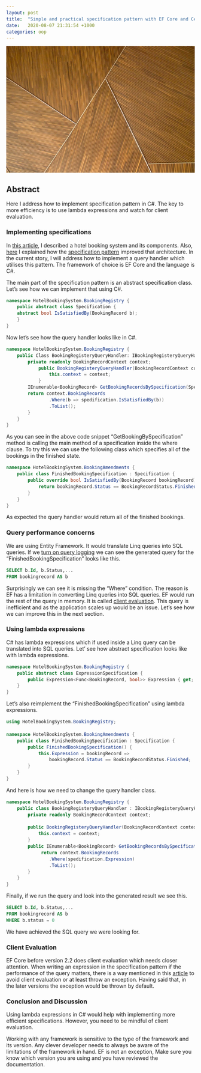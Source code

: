 ```yaml
---
layout: post
title:  "Simple and practical specification pattern with EF Core and C#"
date:   2020-08-07 21:31:54 +1000
categories: oop
---
```


![Header Image](/images/teo-d-4op9_2Bt2Eg-unsplash.jpg)

## Abstract

Here I address how to implement specification pattern in C#. The key to more efficiency is to use lambda expressions and watch for client evaluation.

### Implementing specifications

In [this article](https://medium.com/dev-genius/common-closure-principle-the-story-of-an-evolving-architecture-6919b452c8db), I described a hotel booking system and its components. Also, [here](https://itnext.io/specification-pattern-and-how-to-quantify-the-improved-software-stability-9a7cf5a74f1f) I explained how the [specification pattern](https://en.wikipedia.org/wiki/Specification_pattern) improved that architecture. In the current story, I will address how to implement a query handler which utilises this pattern. The framework of choice is EF Core and the language is C#.

The main part of the specification pattern is an abstract specification class. Let’s see how we can implement that using C#.

```c#
namespace HotelBookingSystem.BookingRegistry {
    public abstract class Specification {
    abstract bool IsSatisfiedBy(BookingRecord b);
    }
}
```
Now let’s see how the query handler looks like in C#.
```c#
namespace HotelBookingSystem.BookingRegistry {
    public Class BookingRegisteryQueryHandler: IBookingRegisteryQueryHandler {
        private readonly BookingRecordContext context;
            public BookingRegisteryQueryHandler(BookingRecordContext context) {
                this.context = context;
            }
        IEnumerable<BookingRecord> GetBookingRecordsBySpecification(Specification spedification) {
        return context.BookingRecords
                .Where(b => spedification.IsSatisfiedBy(b))
                .ToList();
        }
    }
}
```
As you can see in the above code snippet “GetBookingBySpecification” method is calling the main method of a specification inside the where clause. To try this we can use the following class which specifies all of the bookings in the finished state.
```c#
namespace HotelBookingSystem.BookingAmendments {
    public class FinishedBookingSpecification : Specification {
        public override bool IsSatisfiedBy(BookingRecord bookingRecord) {
            return bookingRecord.Status == BookingRecordStatus.Finished;
        }
    }
}
```

As expected the query handler would return all of the finished bookings.

### Query performance concerns

We are using Entity Framework. It would translate Linq queries into SQL queries. If we [turn on query logging](https://docs.microsoft.com/en-us/ef/core/miscellaneous/logging?tabs=v3) we can see the generated query for the “FinishedBookingSpecification” looks like this.
```sql
SELECT b.Id, b.Status,...
FROM bookingrecord AS b
```
Surprisingly we can see it is missing the “Where” condition. The reason is EF has a limitation in converting Linq queries into SQL queries. EF would run the rest of the query in memory. It is called [client evaluation](https://docs.microsoft.com/en-us/ef/core/querying/client-eval). This query is inefficient and as the application scales up would be an issue. Let’s see how we can improve this in the next section.

### Using lambda expressions

C# has lambda expressions which if used inside a Linq query can be translated into SQL queries. Let’ see how abstract specification looks like with lambda expressions.

```c#
namespace HotelBookingSystem.BookingRegistry {
    public abstract class ExpressionSpecification {
        public Expression<Func<BookingRecord, bool>> Expression { get; set; }        
    }
}
```
Let’s also reimplement the “FinishedBookingSpecification” using lambda expressions.

```c#
using HotelBookingSystem.BookingRegistry;

namespace HotelBookingSystem.BookingAmendments {
    public class FinishedBookingSpecification : Specification {
        public FinishedBookingSpecification() {
            this.Expression = bookingRecord => 
                bookingRecord.Status == BookingRecordStatus.Finished;
        }
    }
}
```

And here is how we need to change the query handler class.

```c#
namespace HotelBookingSystem.BookingRegistry {
    public class BookingRegisteryQueryHandler : IBookingRegisteryQueryHandler {
        private readonly BookingRecordContext context;

        public BookingRegisteryQueryHandler(BookingRecordContext context) {
            this.context = context;
        }
        public IEnumerable<BookingRecord> GetBookingRecordsBySpecification(Specification spedification) {
             return context.BookingRecords
                .Where(spedification.Expression)
                .ToList();
        }
    }
}
```
Finally, if we run the query and look into the generated result we see this.
```sql
SELECT b.Id, b.Status,...
FROM bookingrecord AS b
WHERE b.status = 0
```

We have achieved the SQL query we were looking for.

### Client Evaluation

EF Core before version 2.2 does client evaluation which needs closer attention. When writing an expression in the specification pattern if the performance of the query matters, there is a way mentioned in this [article](https://docs.microsoft.com/en-us/ef/core/querying/client-eval) to avoid client evaluation or at least throw an exception. Having said that, in the later versions the exception would be thrown by default.

### Conclusion and Discussion

Using lambda expressions in C# would help with implementing more efficient specifications. However, you need to be mindful of client evaluation.

Working with any framework is sensitive to the type of the framework and its version. Any clever developer needs to always be aware of the limitations of the framework in hand. EF is not an exception, Make sure you know which version you are using and you have reviewed the documentation.
